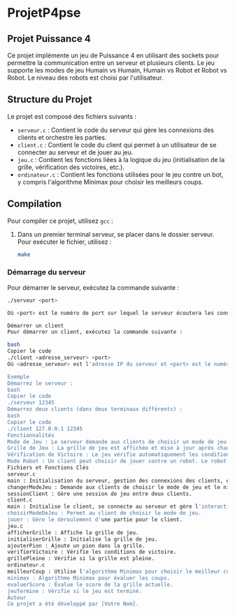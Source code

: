 # ProjetP4pse

## Projet Puissance 4

Ce projet implémente un jeu de Puissance 4 en utilisant des sockets pour permettre la communication entre un serveur et plusieurs clients. Le jeu supporte les modes de jeu Humain vs Humain, Humain vs Robot et Robot vs Robot. Le niveau des robots est choisi par l'utilisateur.

## Structure du Projet

Le projet est composé des fichiers suivants :

- `serveur.c` : Contient le code du serveur qui gère les connexions des clients et orchestre les parties.
- `client.c` : Contient le code du client qui permet à un utilisateur de se connecter au serveur et de jouer au jeu.
- `jeu.c` : Contient les fonctions liées à la logique du jeu (initialisation de la grille, vérification des victoires, etc.).
- `ordinateur.c` : Contient les fonctions utilisées pour le jeu contre un bot, y compris l'algorithme Minimax pour choisir les meilleurs coups.

## Compilation

Pour compiler ce projet, utilisez `gcc` :

1. Dans un premier terminal serveur, se placer dans le dossier serveur. Pour exécuter le fichier, utilisez :

    ```sh
    make
    ```

### Démarrage du serveur

Pour démarrer le serveur, exécutez la commande suivante :

```sh
./serveur <port>

Où <port> est le numéro de port sur lequel le serveur écoutera les connexions des clients.

Démarrer un client
Pour démarrer un client, exécutez la commande suivante :

bash
Copier le code
./client <adresse_serveur> <port>
Où <adresse_serveur> est l'adresse IP du serveur et <port> est le numéro de port sur lequel le serveur est en écoute.

Exemple
Démarrez le serveur :
bash
Copier le code
./serveur 12345
Démarrez deux clients (dans deux terminaux différents) :
bash
Copier le code
./client 127.0.0.1 12345
Fonctionnalités
Mode de Jeu : Le serveur demande aux clients de choisir un mode de jeu (classique ou contre un robot).
Grille de Jeu : La grille de jeu est affichée et mise à jour après chaque coup.
Vérification de Victoire : Le jeu vérifie automatiquement les conditions de victoire après chaque coup.
Mode Robot : Un client peut choisir de jouer contre un robot. Le robot utilise l'algorithme Minimax pour choisir ses coups.
Fichiers et Fonctions Clés
serveur.c
main : Initialisation du serveur, gestion des connexions des clients, et orchestration des parties.
changerModeJeu : Demande aux clients de choisir le mode de jeu et le niveau du robot si applicable.
sessionClient : Gère une session de jeu entre deux clients.
client.c
main : Initialise le client, se connecte au serveur et gère l'interaction avec le serveur.
choisirModeDeJeu : Permet au client de choisir le mode de jeu.
jouer : Gère le déroulement d'une partie pour le client.
jeu.c
afficherGrille : Affiche la grille de jeu.
initialiserGrille : Initialise la grille de jeu.
ajouterPion : Ajoute un pion dans la grille.
verifierVictoire : Vérifie les conditions de victoire.
grillePleine : Vérifie si la grille est pleine.
ordinateur.c
meilleurCoup : Utilise l'algorithme Minimax pour choisir le meilleur coup pour le robot.
minimax : Algorithme Minimax pour évaluer les coups.
evaluerScore : Évalue le score de la grille actuelle.
jeuTermine : Vérifie si le jeu est terminé.
Auteur
Ce projet a été développé par [Votre Nom].
